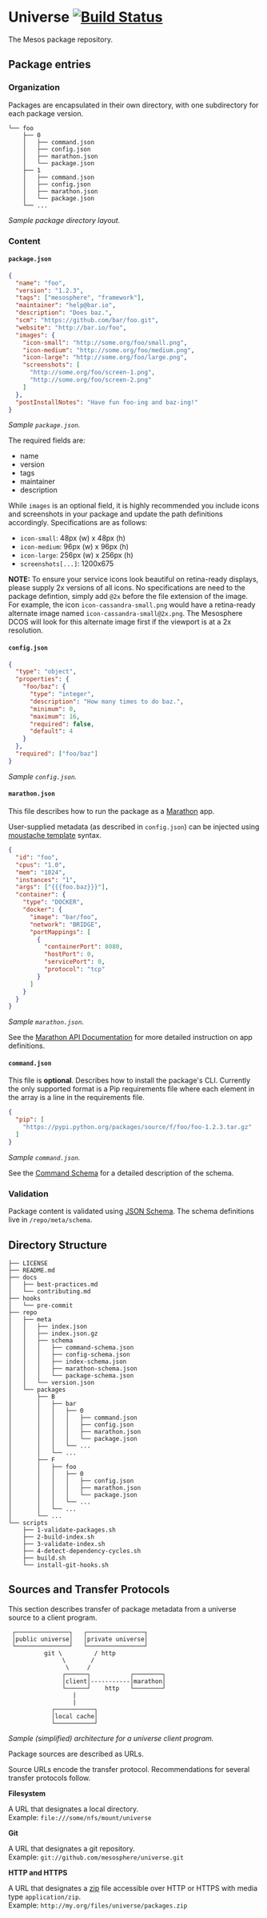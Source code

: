 # Universe [![Build Status](https://travis-ci.org/mesosphere/universe.svg?branch=master)](https://travis-ci.org/mesosphere/universe)

The Mesos package repository.

## Package entries

### Organization

Packages are encapsulated in their own directory, with one subdirectory
for each package version.

```
└── foo
    ├── 0
    │   ├── command.json
    │   ├── config.json
    │   ├── marathon.json
    │   └── package.json
    ├── 1
    │   ├── command.json
    │   ├── config.json
    │   ├── marathon.json
    │   └── package.json
    └── ...

```
_Sample package directory layout._

### Content

#### `package.json`

```json
{
  "name": "foo",
  "version": "1.2.3",
  "tags": ["mesosphere", "framework"],
  "maintainer": "help@bar.io",
  "description": "Does baz.",
  "scm": "https://github.com/bar/foo.git",
  "website": "http://bar.io/foo",
  "images": {
    "icon-small": "http://some.org/foo/small.png",
    "icon-medium": "http://some.org/foo/medium.png",
    "icon-large": "http://some.org/foo/large.png",
    "screenshots": [
      "http://some.org/foo/screen-1.png",
      "http://some.org/foo/screen-2.png"
    ]
  },
  "postInstallNotes": "Have fun foo-ing and baz-ing!"
}
```
_Sample `package.json`._

The required fields are:

- name
- version
- tags
- maintainer
- description

While `images` is an optional field, it is highly recommended you include icons and screenshots in your package and update the path definitions accordingly.  Specifications are as follows:
* `icon-small`: 48px (w) x 48px (h)
* `icon-medium`: 96px (w) x 96px (h)
* `icon-large`: 256px (w) x 256px (h)
* `screenshots[...]`: 1200x675

**NOTE:** To ensure your service icons look beautiful on retina-ready displays, please supply 2x versions of all icons.  No specifications are need to the package defintion, simply add `@2x` before the file extension of the image.  For example, the icon `icon-cassandra-small.png` would have a retina-ready alternate image named `icon-cassandra-small@2x.png`.  The Mesosphere DCOS will look for this alternate image first if the viewport is at a 2x resolution.

#### `config.json`

```json
{
  "type": "object",
  "properties": {
    "foo/baz": {
      "type": "integer",
      "description": "How many times to do baz.",
      "minimum": 0,
      "maximum": 16,
      "required": false,
      "default": 4
    }
  },
  "required": ["foo/baz"]
}
```
_Sample `config.json`._

#### `marathon.json`

This file describes how to run the package as a
[Marathon](http://github.com/mesosphere/marathon) app.

User-supplied metadata (as described in `config.json`) can be injected
using [moustache template](http://mustache.github.io/) syntax.

```json
{
  "id": "foo",
  "cpus": "1.0",
  "mem": "1024",
  "instances": "1",
  "args": ["{{{foo.baz}}}"],
  "container": {
    "type": "DOCKER",
    "docker": {
      "image": "bar/foo",
      "network": "BRIDGE",
      "portMappings": [
        {
          "containerPort": 8080,
          "hostPort": 0,
          "servicePort": 0,
          "protocol": "tcp"
        }
      ]
    }
  }
}
```
_Sample `marathon.json`._

See the
[Marathon API Documentation](https://mesosphere.github.io/marathon/docs/rest-api.html)
for more detailed instruction on app definitions.

#### `command.json`

This file is **optional**. Describes how to install the package's CLI.
Currently the only supported format is a Pip requirements file where each
element in the array is a line in the requirements file.

```json
{
  "pip": [
    "https://pypi.python.org/packages/source/f/foo/foo-1.2.3.tar.gz"
  ]
}
```
_Sample `command.json`._

See the [Command Schema](repo/meta/schema/command-schema.json) for a detailed description of
the schema.

### Validation

Package content is validated using [JSON Schema](http://json-schema.org).
The schema definitions live in `/repo/meta/schema`.

## Directory Structure

```
├── LICENSE
├── README.md
├── docs
│   ├── best-practices.md
│   └── contributing.md
├── hooks
│   └── pre-commit
├── repo
│   ├── meta
│   │   ├── index.json
│   │   ├── index.json.gz
│   │   ├── schema
│   │   │   ├── command-schema.json
│   │   │   ├── config-schema.json
│   │   │   ├── index-schema.json
│   │   │   ├── marathon-schema.json
│   │   │   └── package-schema.json
│   │   └── version.json
│   └── packages
│       ├── B
│       │   ├── bar
│       │   │   ├── 0
│       │   │   │   ├── command.json
│       │   │   │   ├── config.json
│       │   │   │   ├── marathon.json
│       │   │   │   └── package.json
│       │   │   └── ...
│       │   └── ...
│       ├── F
│       │   ├── foo
│       │   │   ├── 0
│       │   │   │   ├── config.json
│       │   │   │   ├── marathon.json
│       │   │   │   └── package.json
│       │   │   └── ...
│       │   └── ...
│       └── ...
└── scripts
    ├── 1-validate-packages.sh
    ├── 2-build-index.sh
    ├── 3-validate-index.sh
    ├── 4-detect-dependency-cycles.sh
    ├── build.sh
    └── install-git-hooks.sh
```

## Sources and Transfer Protocols

This section describes transfer of package metadata from a universe
source to a client program.

```
 ┌───────────────┐   ┌────────────────┐
 │public universe│   │private universe│
 └───────────────┘   └────────────────┘
          git \         / http
               \       /
                \     /
               ┌──────┐           ┌────────┐
               │client│-----------│marathon│
               └──────┘    http   └────────┘
                  |
                  |
            ┌───────────┐
            │local cache│
            └───────────┘
```
_Sample (simplified) architecture for a universe client program._

Package sources are described as URLs.

Source URLs encode the transfer protocol.
Recommendations for several transfer protocols follow.

**Filesystem**

A URL that designates a local directory.  
Example: `file:///some/nfs/mount/universe`

**Git**

A URL that designates a git repository.  
Example: `git://github.com/mesosphere/universe.git`

**HTTP and HTTPS**

A URL that designates a
[zip](http://en.wikipedia.org/wiki/Zip_%28file_format%29) file
accessible over HTTP or HTTPS with media type `application/zip`.  
Example: `http://my.org/files/universe/packages.zip`

